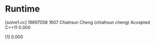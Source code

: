 # Runtime
[solve1.cc]
16697058    1607    Chiahsun Cheng (chiahsun cheng)   Accepted  C++11   0.000   

[1] 0.000
